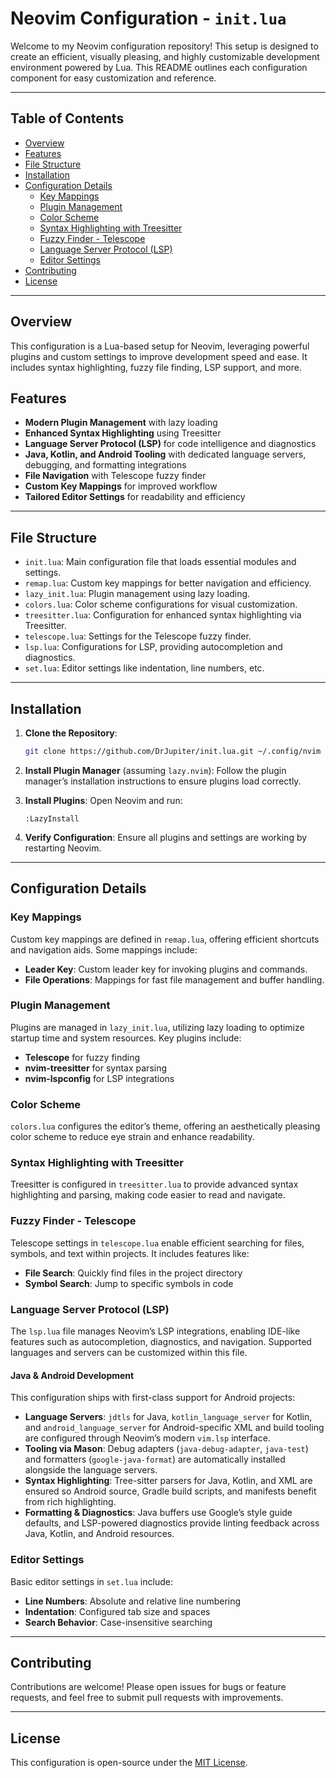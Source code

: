 # Neovim Configuration - `init.lua`

Welcome to my Neovim configuration repository! This setup is designed to create an efficient, visually pleasing, and highly customizable development environment powered by Lua. This README outlines each configuration component for easy customization and reference.

---

## Table of Contents
- [Overview](#overview)
- [Features](#features)
- [File Structure](#file-structure)
- [Installation](#installation)
- [Configuration Details](#configuration-details)
  - [Key Mappings](#key-mappings)
  - [Plugin Management](#plugin-management)
  - [Color Scheme](#color-scheme)
  - [Syntax Highlighting with Treesitter](#syntax-highlighting-with-treesitter)
  - [Fuzzy Finder - Telescope](#fuzzy-finder---telescope)
  - [Language Server Protocol (LSP)](#language-server-protocol-lsp)
  - [Editor Settings](#editor-settings)
- [Contributing](#contributing)
- [License](#license)

---

## Overview

This configuration is a Lua-based setup for Neovim, leveraging powerful plugins and custom settings to improve development speed and ease. It includes syntax highlighting, fuzzy file finding, LSP support, and more.

## Features

- **Modern Plugin Management** with lazy loading
- **Enhanced Syntax Highlighting** using Treesitter
- **Language Server Protocol (LSP)** for code intelligence and diagnostics
- **Java, Kotlin, and Android Tooling** with dedicated language servers, debugging,
  and formatting integrations
- **File Navigation** with Telescope fuzzy finder
- **Custom Key Mappings** for improved workflow
- **Tailored Editor Settings** for readability and efficiency

---

## File Structure

- `init.lua`: Main configuration file that loads essential modules and settings.
- `remap.lua`: Custom key mappings for better navigation and efficiency.
- `lazy_init.lua`: Plugin management using lazy loading.
- `colors.lua`: Color scheme configurations for visual customization.
- `treesitter.lua`: Configuration for enhanced syntax highlighting via Treesitter.
- `telescope.lua`: Settings for the Telescope fuzzy finder.
- `lsp.lua`: Configurations for LSP, providing autocompletion and diagnostics.
- `set.lua`: Editor settings like indentation, line numbers, etc.

---

## Installation

1. **Clone the Repository**:
   ```bash
   git clone https://github.com/DrJupiter/init.lua.git ~/.config/nvim
   ```

2. **Install Plugin Manager** (assuming `lazy.nvim`):
   Follow the plugin manager’s installation instructions to ensure plugins load correctly.

3. **Install Plugins**:
   Open Neovim and run:
   ```vim
   :LazyInstall
   ```

4. **Verify Configuration**:
   Ensure all plugins and settings are working by restarting Neovim.

---

## Configuration Details

### Key Mappings

Custom key mappings are defined in `remap.lua`, offering efficient shortcuts and navigation aids. Some mappings include:

- **Leader Key**: Custom leader key for invoking plugins and commands.
- **File Operations**: Mappings for fast file management and buffer handling.

### Plugin Management

Plugins are managed in `lazy_init.lua`, utilizing lazy loading to optimize startup time and system resources. Key plugins include:

- **Telescope** for fuzzy finding
- **nvim-treesitter** for syntax parsing
- **nvim-lspconfig** for LSP integrations

### Color Scheme

`colors.lua` configures the editor’s theme, offering an aesthetically pleasing color scheme to reduce eye strain and enhance readability.

### Syntax Highlighting with Treesitter

Treesitter is configured in `treesitter.lua` to provide advanced syntax highlighting and parsing, making code easier to read and navigate.

### Fuzzy Finder - Telescope

Telescope settings in `telescope.lua` enable efficient searching for files, symbols, and text within projects. It includes features like:

- **File Search**: Quickly find files in the project directory
- **Symbol Search**: Jump to specific symbols in code

### Language Server Protocol (LSP)

The `lsp.lua` file manages Neovim’s LSP integrations, enabling IDE-like features such as autocompletion, diagnostics, and navigation. Supported languages and servers can be customized within this file.

#### Java & Android Development

This configuration ships with first-class support for Android projects:

- **Language Servers**: `jdtls` for Java, `kotlin_language_server` for Kotlin, and `android_language_server` for Android-specific XML and build tooling are configured through Neovim’s modern `vim.lsp` interface.
- **Tooling via Mason**: Debug adapters (`java-debug-adapter`, `java-test`) and formatters (`google-java-format`) are automatically installed alongside the language servers.
- **Syntax Highlighting**: Tree-sitter parsers for Java, Kotlin, and XML are ensured so Android source, Gradle build scripts, and manifests benefit from rich highlighting.
- **Formatting & Diagnostics**: Java buffers use Google’s style guide defaults, and LSP-powered diagnostics provide linting feedback across Java, Kotlin, and Android resources.

### Editor Settings

Basic editor settings in `set.lua` include:

- **Line Numbers**: Absolute and relative line numbering
- **Indentation**: Configured tab size and spaces
- **Search Behavior**: Case-insensitive searching

---

## Contributing

Contributions are welcome! Please open issues for bugs or feature requests, and feel free to submit pull requests with improvements.

---

## License

This configuration is open-source under the [MIT License](LICENSE).
